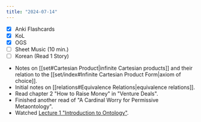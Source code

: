 ```yaml
---
title: "2024-07-14"
---
```


- [x] Anki Flashcards
- [x] KoL
- [x] OGS
- [ ] Sheet Music (10 min.)
- [ ] Korean (Read 1 Story)

* Notes on [[set#Cartesian Product|infinite Cartesian products]] and their relation to the [[set/index#Infinite Cartesian Product Form|axiom of choice]].
* Initial notes on [[relations#Equivalence Relations|equivalence relations]].
* Read chapter 2 "How to Raise Money" in "Venture Deals".
* Finished another read of "A Cardinal Worry for Permissive Metaontology".
* Watched [Lecture 1 "Introduction to Ontology"](https://www.youtube.com/watch?v=9AsRE437e7I).